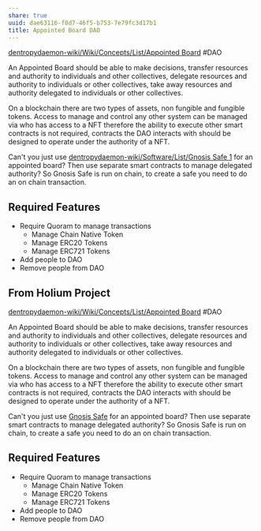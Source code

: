```yaml
---
share: true
uuid: dae63116-f8d7-46f5-b753-7e79fc3d17b1
title: Appointed Board DAO
---
```

[dentropydaemon-wiki/Wiki/Concepts/List/Appointed Board](/undefined) #DAO 

An Appointed Board should be able to make decisions, transfer resources and authority to individuals and other collectives, delegate resources and authority to individuals or other collectives, take away resources and authority delegated to individuals or other collectives.

On a blockchain there are two types of assets, non fungible and fungible tokens. Access to manage and control any other system can be managed via who has access to a NFT therefore the ability to execute other smart contracts is not required, contracts the DAO interacts with should be designed to operate under the authority of a NFT.

Can't you just use [dentropydaemon-wiki/Software/List/Gnosis Safe 1](/undefined) for an appointed board? Then use separate smart contracts to manage delegated authority? So Gnosis Safe is run on chain, to create a safe you need to do an on chain transaction.

## Required Features

* Require Quoram to manage transactions
	* Manage Chain Native Token
	* Manage ERC20 Tokens
	* Manage ERC721 Tokens
* Add people to DAO
* Remove people from DAO

## From Holium Project

[dentropydaemon-wiki/Wiki/Concepts/List/Appointed Board](/undefined) #DAO 

An Appointed Board should be able to make decisions, transfer resources and authority to individuals and other collectives, delegate resources and authority to individuals or other collectives, take away resources and authority delegated to individuals or other collectives.

On a blockchain there are two types of assets, non fungible and fungible tokens. Access to manage and control any other system can be managed via who has access to a NFT therefore the ability to execute other smart contracts is not required, contracts the DAO interacts with should be designed to operate under the authority of a NFT.

Can't you just use [Gnosis Safe](/86cef5db-02ab-4632-ad1d-6141a185f418) for an appointed board? Then use separate smart contracts to manage delegated authority? So Gnosis Safe is run on chain, to create a safe you need to do an on chain transaction.

## Required Features

* Require Quoram to manage transactions
	* Manage Chain Native Token
	* Manage ERC20 Tokens
	* Manage ERC721 Tokens
* Add people to DAO
* Remove people from DAO